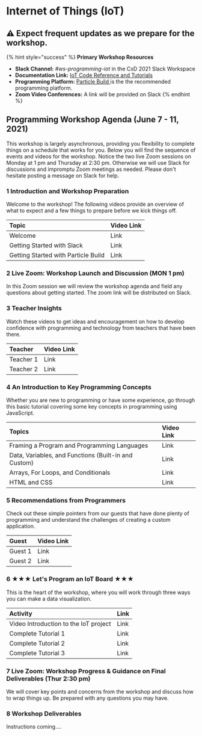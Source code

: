 # Internet of Things \(IoT\)

## ⚠️ Expect frequent updates as we prepare for the workshop.

{% hint style="success" %}
**Primary Workshop Resources**

* **Slack Channel:** _\#ws-programming-iot_ in the CxD 2021 Slack Workspace
* **Documentation Link:** [IoT Code Reference and Tutorials](https://docs.idew.org/code-internet-of-things/)
* **Programming Platform:** [Particle Build ](https://build.particle.io/)is the the recommended programming platform.
* **Zoom Video Conferences:** A link will be provided on Slack
{% endhint %}

## Programming Workshop Agenda \(June 7 - 11, 2021\)

This workshop is largely asynchronous, providing you flexibility to complete things on a schedule that works for you. Below you will find the sequence of events and videos for the workshop. Notice the two live Zoom sessions on Monday at 1 pm and Thursday at 2:30 pm. Otherwise we will use Slack for discussions and impromptu Zoom meetings as needed. Please don't hesitate posting a message on Slack for help.

### 1 Introduction and Workshop Preparation

Welcome to the workshop! The following videos provide an overview of what to expect and a few things to prepare before we kick things off.

| Topic | Video Link |
| :--- | :--- |
| Welcome | Link |
| Getting Started with Slack | Link |
| Getting Started with Particle Build | Link |

### 2 Live Zoom: Workshop Launch and Discussion \(MON 1 pm\)

In this Zoom session we will review the workshop agenda and field any questions about getting started. The zoom link will be distributed on Slack.

### 3 Teacher Insights

Watch these videos to get ideas and encouragement on how to develop confidence with programming and technology from teachers that have been there.

| Teacher | Video Link |
| :--- | :--- |
| Teacher 1 | Link |
| Teacher 2 | Link |

### 4 An Introduction to Key Programming Concepts

Whether you are new to programming or have some experience, go through this basic tutorial covering some key concepts in programming using JavaScript.

| Topics | Video Link |
| :--- | :--- |
| Framing a Program and Programming Languages | Link |
| Data, Variables, and Functions \(Built-in and Custom\) | Link |
| Arrays, For Loops, and Conditionals | Link |
| HTML and CSS | Link |

### 5 Recommendations from Programmers

Check out these simple pointers from our guests that have done plenty of programming and understand the challenges of creating a custom application.

| Guest | Video Link |
| :--- | :--- |
| Guest 1 | Link |
| Guest 2 | Link |

### 6 ★★★ Let's Program an IoT Board ★★★

This is the heart of the workshop, where you will work through three ways you can make a data visualization. 

| Activity | Link |
| :--- | :--- |
| Video Introduction to the IoT project | Link |
| Complete Tutorial 1 | Link |
| Complete Tutorial 2 | Link |
| Complete Tutorial 3 | Link |

### 7 Live Zoom: Workshop Progress & Guidance on Final Deliverables \(Thur 2:30 pm\)

We will cover key points and concerns from the workshop and discuss how to wrap things up. Be prepared with any questions you may have.

### 8 Workshop Deliverables

Instructions coming....

